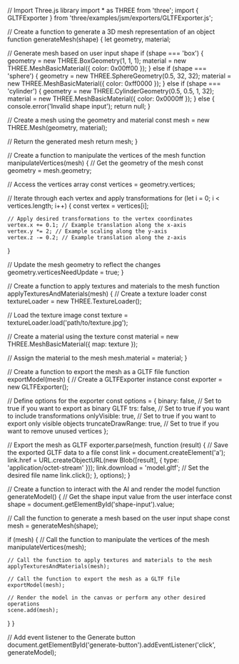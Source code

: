 // Import Three.js library
import * as THREE from 'three';
import { GLTFExporter } from 'three/examples/jsm/exporters/GLTFExporter.js';

// Create a function to generate a 3D mesh representation of an object
function generateMesh(shape) {
  let geometry, material;

  // Generate mesh based on user input shape
  if (shape === 'box') {
    geometry = new THREE.BoxGeometry(1, 1, 1);
    material = new THREE.MeshBasicMaterial({ color: 0x00ff00 });
  } else if (shape === 'sphere') {
    geometry = new THREE.SphereGeometry(0.5, 32, 32);
    material = new THREE.MeshBasicMaterial({ color: 0xff0000 });
  } else if (shape === 'cylinder') {
    geometry = new THREE.CylinderGeometry(0.5, 0.5, 1, 32);
    material = new THREE.MeshBasicMaterial({ color: 0x0000ff });
  } else {
    console.error('Invalid shape input');
    return null;
  }

  // Create a mesh using the geometry and material
  const mesh = new THREE.Mesh(geometry, material);

  // Return the generated mesh
  return mesh;
}

// Create a function to manipulate the vertices of the mesh
function manipulateVertices(mesh) {
  // Get the geometry of the mesh
  const geometry = mesh.geometry;

  // Access the vertices array
  const vertices = geometry.vertices;

  // Iterate through each vertex and apply transformations
  for (let i = 0; i < vertices.length; i++) {
    const vertex = vertices[i];

    // Apply desired transformations to the vertex coordinates
    vertex.x += 0.1; // Example translation along the x-axis
    vertex.y *= 2; // Example scaling along the y-axis
    vertex.z -= 0.2; // Example translation along the z-axis
  }

  // Update the mesh geometry to reflect the changes
  geometry.verticesNeedUpdate = true;
}

// Create a function to apply textures and materials to the mesh
function applyTexturesAndMaterials(mesh) {
  // Create a texture loader
  const textureLoader = new THREE.TextureLoader();

  // Load the texture image
  const texture = textureLoader.load('path/to/texture.jpg');

  // Create a material using the texture
  const material = new THREE.MeshBasicMaterial({ map: texture });

  // Assign the material to the mesh
  mesh.material = material;
}

// Create a function to export the mesh as a GLTF file
function exportModel(mesh) {
  // Create a GLTFExporter instance
  const exporter = new GLTFExporter();

  // Define options for the exporter
  const options = {
    binary: false, // Set to true if you want to export as binary GLTF
    trs: false, // Set to true if you want to include transformations
    onlyVisible: true, // Set to true if you want to export only visible objects
    truncateDrawRange: true, // Set to true if you want to remove unused vertices
  };

  // Export the mesh as GLTF
  exporter.parse(mesh, function (result) {
    // Save the exported GLTF data to a file
    const link = document.createElement('a');
    link.href = URL.createObjectURL(new Blob([result], { type: 'application/octet-stream' }));
    link.download = 'model.gltf'; // Set the desired file name
    link.click();
  }, options);
}

// Create a function to interact with the AI and render the model
function generateModel() {
  // Get the shape input value from the user interface
  const shape = document.getElementById('shape-input').value;

  // Call the function to generate a mesh based on the user input shape
  const mesh = generateMesh(shape);

  if (mesh) {
    // Call the function to manipulate the vertices of the mesh
    manipulateVertices(mesh);

    // Call the function to apply textures and materials to the mesh
    applyTexturesAndMaterials(mesh);

    // Call the function to export the mesh as a GLTF file
    exportModel(mesh);

    // Render the model in the canvas or perform any other desired operations
    scene.add(mesh);
  }
}

// Add event listener to the Generate button
document.getElementById('generate-button').addEventListener('click', generateModel);
